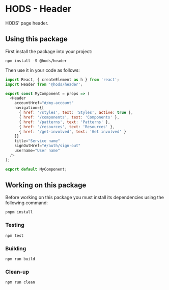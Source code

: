 HODS - Header
=============

HODS' page header.


Using this package
------------------

First install the package into your project:

```shell
npm install -S @hods/header
```

Then use it in your code as follows:

```js
import React, { createElement as h } from 'react';
import Header from '@hods/header';

export const MyComponent = props => (
  <Header
    accountHref="#/my-account"
    navigation={[
      { href: '/styles', text: 'Styles', active: true },
      { href: '/components', text: 'Components' },
      { href: '/patterns', text: 'Patterns' },
      { href: '/resources', text: 'Resources' },
      { href: '/get-involved', text: 'Get involved' }
    ]}
    title="Service name"
    signOutHref="#/auth/sign-out"
    username="User name"
  />
);

export default MyComponent;
```


Working on this package
-----------------------

Before working on this package you must install its dependencies using
the following command:

```shell
pnpm install
```


### Testing

```shell
npm test
```


### Building

```shell
npm run build
```


### Clean-up

```shell
npm run clean
```
